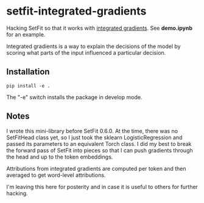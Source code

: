 # setfit-integrated-gradients

Hacking SetFit so that it works with [integrated gradients](https://www.tensorflow.org/tutorials/interpretability/integrated_gradients). See **demo.ipynb** for an example.

Integrated gradients is a way to explain the decisions of the model by scoring what parts of the input influenced a particular decision. 

## Installation

```
pip install -e . 
```

The "-e" switch installs the package in develop mode. 

## Notes

I wrote this mini-library before SetFit 0.6.0. At the time, there was no SetFitHead class yet, so I just took the sklearn LogisticRegression and passed its parameters to an equivalent Torch class. I did my best to break the forward pass of SetFit into pieces so that I can push gradients through the head and up to the token embeddings.

Attributions from integrated gradients are computed per token and then averaged to get word-level attributions.

I'm leaving this here for posterity and in case it is useful to others for further hacking.
